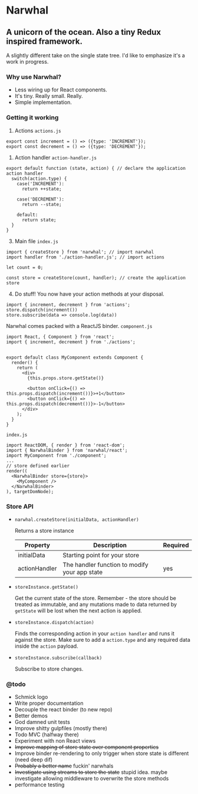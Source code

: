 # Narwhal
## A unicorn of the ocean. Also a tiny Redux inspired framework.

A slightly different take on the single state tree. I'd like to emphasize it's a work in progress.

### Why use Narwhal?

- Less wiring up for React components.
- It's tiny. Really small. Really.
- Simple implementation.

### Getting it working

1. Actions
  `actions.js`
  ```
  export const increment = () => ({type: 'INCREMENT'});
  export const decrement = () => ({type: 'DECREMENT'});
  ```

1. Action handler
  `action-handler.js`
  ```
  export default function (state, action) { // declare the application action handler
    switch(action.type) {
      case('INCREMENT'):
        return ++state;

      case('DECREMENT'):
        return --state;

      default:
        return state;
    }
  }
  ```

3. Main file
  `index.js`
  ```
  import { createStore } from 'narwhal'; // import narwhal
  import handler from './action-handler.js'; // import actions

  let count = 0;

  const store = createStore(count, handler); // create the application store
  ```

4. Do stuff!
  You now have your action methods at your disposal.
  ```
  import { increment, decrement } from 'actions';
  store.dispatch(increment())
  store.subscribe(data => console.log(data))
  ```

  Narwhal comes packed with a ReactJS binder.
  `component.js`
  ```
  import React, { Component } from 'react';
  import { increment, decrement } from './actions';

  
  export default class MyComponent extends Component {
    render() {
      return (
        <div>
          {this.props.store.getState()}

          <button onClick={() => this.props.dispatch(increment())}>+1</button>
          <button onClick={() => this.props.dispatch(decrement())}>-1</button>
        </div>
      );
    }
  }
  ```

  `index.js`
  ```
  import ReactDOM, { render } from 'react-dom';
  import { NarwhalBinder } from 'narwhal/react';
  import MyComponent from './component';
  ...
  // store defined earlier
  render((
    <NarwhalBinder store={store}>
      <MyComponent />
    </NarwhalBinder>
  ), targetDomNode);
  ```

### Store API
- `narwhal.createStore(initialData, actionHandler)`

  Returns a store instance

  | Property      | Description                                   | Required |
  |---------------|-----------------------------------------------|----------|
  | initialData   | Starting point for your store                 |          |
  | actionHandler | The handler function to modify your app state | yes      |

- `storeInstance.getState()`

  Get the current state of the store. Remember - the store should be treated as immutable, and any mutations made to data returned by `getState` will be lost when the next action is applied.

- `storeInstance.dispatch(action)`

  Finds the corresponding action in your `action handler` and runs it against the store. Make sure to add a `action.type` and any required data inside the `action` payload.

- `storeInstance.subscribe(callback)`

  Subscribe to store changes. 

### @todo
- Schmick logo
- Write proper documentation
- Decouple the react binder (to new repo)
- Better demos
- God damned unit tests
- Improve shitty gulpfiles (mostly there)
- Todo MVC (halfway there)
- Experiment with non React views
- ~~Improve mapping of store state over component properties~~
- Improve binder re-rendering to only trigger when store state is different (need deep dif)
- ~~Probably a better name~~ fuckin' narwhals
- ~~Investigate using streams to store the state~~ stupid idea. maybe investigate allowing middleware to overwrite the store methods
- performance testing
